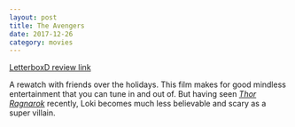 ```yaml
---
layout: post
title: The Avengers
date: 2017-12-26
category: movies
---
```

 
[LetterboxD review link](https://letterboxd.com/samarthbhaskar/film/the-avengers-2012/)

A rewatch with friends over the holidays. This film makes for good mindless entertainment that you can tune in and out of. But having seen <em><a href="https://letterboxd.com/samarthbhaskar/film/thor-ragnarok/">Thor Ragnarok</a></em> recently, Loki becomes much less believable and scary as a super villain. 